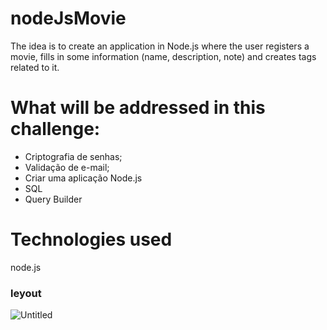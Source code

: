 # nodeJsMovie

The idea is to create an application in Node.js where the user registers a movie, fills in some information (name, description, note) and creates tags related to it.

# What will be addressed in this challenge:

- Criptografia de senhas;
- Validação de e-mail;
- Criar uma aplicação Node.js
- SQL
- Query Builder

# Technologies used

node.js

### leyout

![Untitled](https://user-images.githubusercontent.com/116130802/233846908-d8f94349-16aa-48fe-b4ba-3b6337be6a3e.png)
